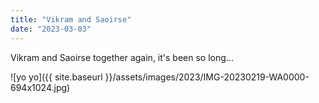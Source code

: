 ```yaml
---
title: "Vikram and Saoirse"
date: "2023-03-03"
---
```


Vikram and Saoirse together again, it's been so long...

![yo yo]({{ site.baseurl }}/assets/images/2023/IMG-20230219-WA0000-694x1024.jpg)

